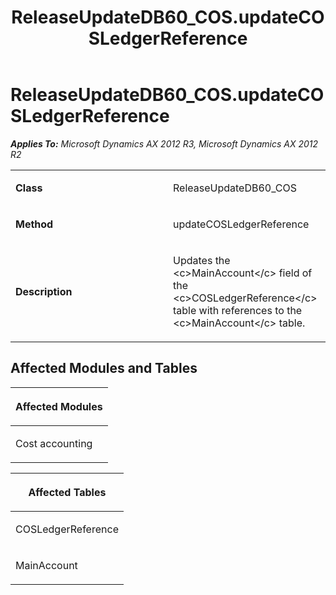 ﻿---
title: ReleaseUpdateDB60_COS.updateCOSLedgerReference
TOCTitle: ReleaseUpdateDB60_COS.updateCOSLedgerReference
ms:assetid: 79651fe4-fb4d-b668-97e0-3f42f055ae88
ms:mtpsurl: https://msdn.microsoft.com/en-us/library/JJ719403(v=AX.60)
ms:contentKeyID: 49709194
ms.date: 05/18/2015
mtps_version: v=AX.60
---

# ReleaseUpdateDB60\_COS.updateCOSLedgerReference 


_**Applies To:** Microsoft Dynamics AX 2012 R3, Microsoft Dynamics AX 2012 R2_

<table>
<colgroup>
<col style="width: 50%" />
<col style="width: 50%" />
</colgroup>
<tbody>
<tr class="odd">
<td><p><strong>Class</strong></p></td>
<td><p>ReleaseUpdateDB60_COS</p></td>
</tr>
<tr class="even">
<td><p><strong>Method</strong></p></td>
<td><p>updateCOSLedgerReference</p></td>
</tr>
<tr class="odd">
<td><p><strong>Description</strong></p></td>
<td><p>Updates the &lt;c&gt;MainAccount&lt;/c&gt; field of the &lt;c&gt;COSLedgerReference&lt;/c&gt; table with references to the &lt;c&gt;MainAccount&lt;/c&gt; table.</p></td>
</tr>
</tbody>
</table>


## Affected Modules and Tables

<table>
<colgroup>
<col style="width: 100%" />
</colgroup>
<thead>
<tr class="header">
<th><p>Affected Modules</p></th>
</tr>
</thead>
<tbody>
<tr class="odd">
<td><p>Cost accounting</p></td>
</tr>
</tbody>
</table>


<table>
<colgroup>
<col style="width: 100%" />
</colgroup>
<thead>
<tr class="header">
<th><p>Affected Tables</p></th>
</tr>
</thead>
<tbody>
<tr class="odd">
<td><p>COSLedgerReference</p></td>
</tr>
<tr class="even">
<td><p>MainAccount</p></td>
</tr>
</tbody>
</table>

  


